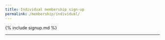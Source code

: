 ```yaml
---
title: Individual membership sign-up
permalink: /membership/individual/
---
```


{% include signup.md %}

---

<script
  src="https://widgets.swissclubtoronto.ca/feeds/Profile/ProfileScript.ashx?cid=1568&pid=2801"
  type="text/javascript">
</script>
